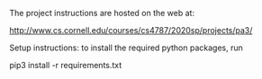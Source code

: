 The project instructions are hosted on the web at:

http://www.cs.cornell.edu/courses/cs4787/2020sp/projects/pa3/


Setup instructions: to install the required python packages, run

pip3 install -r requirements.txt
